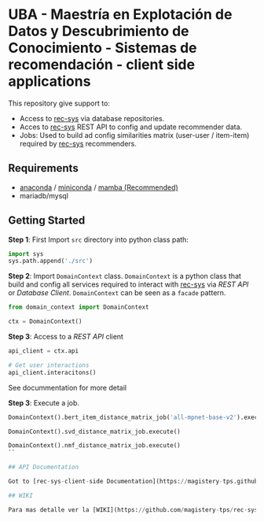 # UBA - Maestría en Explotación de Datos y Descubrimiento de Conocimiento - Sistemas de recomendación - client side applications

This repository give support to:

* Access to [rec-sys](https://github.com/magistery-tps/rec-sys) via database repositories.
* Acces to [rec-sys](https://github.com/magistery-tps/rec-sys) REST API to config and update recommender data.
* Jobs: Used to build ad config similarities matrix (user-user / item-item) required by [rec-sys](https://github.com/magistery-tps/rec-sys) recommenders.

## Requirements

* [anaconda](https://www.anaconda.com/products/individual) / [miniconda](https://docs.conda.io/en/latest/miniconda.html) / [mamba (Recommended)](https://github.com/mamba-org/mamba)
* mariadb/mysql


## Getting Started

**Step 1**: First Import `src` directory into python class path:

```python
import sys
sys.path.append('./src')
```

**Step 2**: Import `DomainContext` class. `DomainContext` is a python class that build and config all services required to interact with [rec-sys](https://github.com/magistery-tps/rec-sys) via _REST API_ or _Database Client_. `DomainContext` can be seen as a `facade` pattern. 

```python
from domain_context import DomainContext

ctx = DomainContext()
```

**Step 3**: Access to a _REST API_ client

```python
api_client = ctx.api

# Get user interactions
api_client.interacitons()
```
See docummentation for more detail


**Step 3**: Execute a job.

```python
DomainContext().bert_item_distance_matrix_job('all-mpnet-base-v2').execute()

DomainContext().svd_distance_matrix_job.execute()

DomainContext().nmf_distance_matrix_job.execute()
``

## API Documentation

Got to [rec-sys-client-side Documentation](https://magistery-tps.github.io/rec-sys-client-side)

## WIKI

Para mas detalle ver la [WIKI](https://github.com/magistery-tps/rec-sys/wiki) del proyecto.

